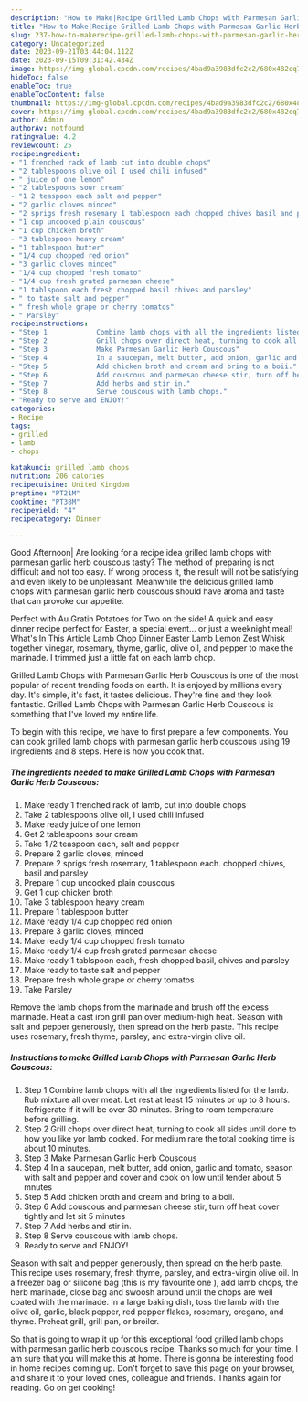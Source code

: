 ```yaml
---
description: "How to Make|Recipe Grilled Lamb Chops with Parmesan Garlic Herb Couscous {That is Simple"
title: "How to Make|Recipe Grilled Lamb Chops with Parmesan Garlic Herb Couscous {That is Simple"
slug: 237-how-to-makerecipe-grilled-lamb-chops-with-parmesan-garlic-herb-couscous-that-is-simple
category: Uncategorized
date: 2023-09-21T03:44:04.112Z
date: 2023-09-15T09:31:42.434Z
image: https://img-global.cpcdn.com/recipes/4bad9a3983dfc2c2/680x482cq70/grilled-lamb-chops-with-parmesan-garlic-herb-couscous-recipe-main-photo.jpg
hideToc: false
enableToc: true
enableTocContent: false
thumbnail: https://img-global.cpcdn.com/recipes/4bad9a3983dfc2c2/680x482cq70/grilled-lamb-chops-with-parmesan-garlic-herb-couscous-recipe-main-photo.jpg
cover: https://img-global.cpcdn.com/recipes/4bad9a3983dfc2c2/680x482cq70/grilled-lamb-chops-with-parmesan-garlic-herb-couscous-recipe-main-photo.jpg
author: Admin
authorAv: notfound
ratingvalue: 4.2
reviewcount: 25
recipeingredient:
- "1 frenched rack of lamb cut into double chops"
- "2 tablespoons olive oil I used chili infused"
- " juice of one lemon"
- "2 tablespoons sour cream"
- "1 2 teaspoon each salt and pepper"
- "2 garlic cloves minced"
- "2 sprigs fresh rosemary 1 tablespoon each chopped chives basil and parsley"
- "1 cup uncooked plain couscous"
- "1 cup chicken broth"
- "3 tablespoon heavy cream"
- "1 tablespoon butter"
- "1/4 cup chopped red onion"
- "3 garlic cloves minced"
- "1/4 cup chopped fresh tomato"
- "1/4 cup fresh grated parmesan cheese"
- "1 tablspoon each fresh chopped basil chives and parsley"
- " to taste salt and pepper"
- " fresh whole grape or cherry tomatos"
- " Parsley"
recipeinstructions:
- "Step 1            Combine lamb chops with all the ingredients listed for the lamb. Rub mixture all over meat. Let rest at least 15 minutes or up to 8 hours. Refrigerate if it will be over 30 minutes. Bring to room temperature before grilling."
- "Step 2            Grill chops over direct heat, turning to cook all sides until done to how you like yor lamb cooked. For medium rare the total cooking time is about 10 minutes."
- "Step 3            Make Parmesan Garlic Herb Couscous"
- "Step 4            In a saucepan, melt butter, add onion, garlic and tomato, season with salt and pepper and cover and cook on low until tender about 5 mnutes"
- "Step 5            Add chicken broth and cream and bring to a boii."
- "Step 6            Add couscous and parmesan cheese stir, turn off heat cover tightly and let sit 5 minutes"
- "Step 7            Add herbs and stir in."
- "Step 8            Serve couscous with lamb chops."
- "Ready to serve and ENJOY!"
categories:
- Recipe
tags:
- grilled
- lamb
- chops

katakunci: grilled lamb chops 
nutrition: 206 calories
recipecuisine: United Kingdom
preptime: "PT21M"
cooktime: "PT38M"
recipeyield: "4"
recipecategory: Dinner

---
```



Good Afternoon| Are looking for a recipe idea grilled lamb chops with parmesan garlic herb couscous tasty? The method of preparing is not difficult and not too easy. If wrong process it, the result will not be satisfying and even likely to be unpleasant. Meanwhile the delicious grilled lamb chops with parmesan garlic herb couscous should have aroma and taste that can provoke our appetite.





Perfect with Au Gratin Potatoes for Two on the side! A quick and easy dinner recipe perfect for Easter, a special event… or just a weeknight meal! What&#39;s In This Article Lamb Chop Dinner Easter Lamb Lemon Zest Whisk together vinegar, rosemary, thyme, garlic, olive oil, and pepper to make the marinade. I trimmed just a little fat on each lamb chop.

Grilled Lamb Chops with Parmesan Garlic Herb Couscous is one of the most popular of recent trending foods on earth. It is enjoyed by millions every day. It's simple, it's fast, it tastes delicious. They're fine and they look fantastic. Grilled Lamb Chops with Parmesan Garlic Herb Couscous is something that I've loved my entire life.


To begin with this recipe, we have to first prepare a few components. You can cook grilled lamb chops with parmesan garlic herb couscous using 19 ingredients and 8 steps. Here is how you cook that.

<!--inarticleads1-->

##### The ingredients needed to make Grilled Lamb Chops with Parmesan Garlic Herb Couscous:

1. Make ready 1 frenched rack of lamb, cut into double chops
1. Take 2 tablespoons olive oil, I used chili infused
1. Make ready  juice of one lemon
1. Get 2 tablespoons sour cream
1. Take 1 /2 teaspoon each, salt and pepper
1. Prepare 2 garlic cloves, minced
1. Prepare 2 sprigs fresh rosemary, 1 tablespoon each. chopped chives, basil and parsley
1. Prepare 1 cup uncooked plain couscous
1. Get 1 cup chicken broth
1. Take 3 tablespoon heavy cream
1. Prepare 1 tablespoon butter
1. Make ready 1/4 cup chopped red onion
1. Prepare 3 garlic cloves, minced
1. Make ready 1/4 cup chopped fresh tomato
1. Make ready 1/4 cup fresh grated parmesan cheese
1. Make ready 1 tablspoon each, fresh chopped basil, chives and parsley
1. Make ready  to taste salt and pepper
1. Prepare  fresh whole grape or cherry tomatos
1. Take  Parsley


Remove the lamb chops from the marinade and brush off the excess marinade. Heat a cast iron grill pan over medium-high heat. Season with salt and pepper generously, then spread on the herb paste. This recipe uses rosemary, fresh thyme, parsley, and extra-virgin olive oil. 

<!--inarticleads2-->

##### Instructions to make Grilled Lamb Chops with Parmesan Garlic Herb Couscous:

1. Step 1            Combine lamb chops with all the ingredients listed for the lamb. Rub mixture all over meat. Let rest at least 15 minutes or up to 8 hours. Refrigerate if it will be over 30 minutes. Bring to room temperature before grilling.
1. Step 2            Grill chops over direct heat, turning to cook all sides until done to how you like yor lamb cooked. For medium rare the total cooking time is about 10 minutes.
1. Step 3            Make Parmesan Garlic Herb Couscous
1. Step 4            In a saucepan, melt butter, add onion, garlic and tomato, season with salt and pepper and cover and cook on low until tender about 5 mnutes
1. Step 5            Add chicken broth and cream and bring to a boii.
1. Step 6            Add couscous and parmesan cheese stir, turn off heat cover tightly and let sit 5 minutes
1. Step 7            Add herbs and stir in.
1. Step 8            Serve couscous with lamb chops.
1. Ready to serve and ENJOY!

Season with salt and pepper generously, then spread on the herb paste. This recipe uses rosemary, fresh thyme, parsley, and extra-virgin olive oil. In a freezer bag or silicone bag (this is my favourite one ), add lamb chops, the herb marinade, close bag and swoosh around until the chops are well coated with the marinade. In a large baking dish, toss the lamb with the olive oil, garlic, black pepper, red pepper flakes, rosemary, oregano, and thyme. Preheat grill, grill pan, or broiler. 

So that is going to wrap it up for this exceptional food grilled lamb chops with parmesan garlic herb couscous recipe. Thanks so much for your time. I am sure that you will make this at home. There is gonna be interesting food in home recipes coming up. Don't forget to save this page on your browser, and share it to your loved ones, colleague and friends. Thanks again for reading. Go on get cooking!
